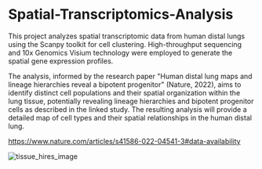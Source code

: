# Spatial-Transcriptomics-Analysis
This project analyzes spatial transcriptomic data from human distal lungs using the Scanpy toolkit for cell clustering. High-throughput sequencing and 10x Genomics Visium technology were employed to generate the spatial gene expression profiles. 

The analysis, informed by the research paper "Human distal lung maps and lineage hierarchies reveal a bipotent progenitor" (Nature, 2022), aims to identify distinct cell populations and their spatial organization within the lung tissue, potentially revealing lineage hierarchies and bipotent progenitor cells as described in the linked study. The resulting analysis will provide a detailed map of cell types and their spatial relationships in the human distal lung.

https://www.nature.com/articles/s41586-022-04541-3#data-availability

![tissue_hires_image](https://github.com/user-attachments/assets/9c636dc6-6cc4-4013-8092-a837a68233e7)
